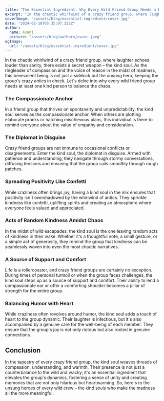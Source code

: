 ```yaml
---
title: "The Essential Ingredient: Why Every Wild Friend Group Needs a Kind Soul"
excerpt: "In the chaotic whirlwind of a crazy friend group, where laughter echoes louder than sanity, there exists a secret weapon – the kind soul. As the ringleader of compassion and the voice of reason in the midst of madness, this benevolent being is not just a sidekick but the unsung hero, keeping the group's crazy antics in check. Let's delve into why every wild friend group needs at least one kind person to balance the chaos."
coverImage: "/assets/blog/essential-ingredient/cover.jpg"
date: "2024-02-18T05:35:07.322Z"
author:
  name: Avani
  picture: "/assets/blog/authors/avani.jpeg"
ogImage:
  url: "/assets/blog/essential-ingredient/cover.jpg"
---
```


In the chaotic whirlwind of a crazy friend group, where laughter echoes louder than sanity, there exists a secret weapon – the kind soul. As the ringleader of compassion and the voice of reason in the midst of madness, this benevolent being is not just a sidekick but the unsung hero, keeping the group's crazy antics in check. Let's delve into why every wild friend group needs at least one kind person to balance the chaos.

### The Compassionate Anchor
In a friend group that thrives on spontaneity and unpredictability, the kind soul serves as the compassionate anchor. When others are plotting elaborate pranks or hatching mischievous plans, this individual is there to remind everyone about the value of empathy and consideration.

### The Diplomat in Disguise
Crazy friend groups are not immune to occasional conflicts or disagreements. Enter the kind soul, the diplomat in disguise. Armed with patience and understanding, they navigate through stormy conversations, diffusing tensions and ensuring that the group sails smoothly through rough patches.

### Spreading Positivity Like Confetti
While craziness often brings joy, having a kind soul in the mix ensures that positivity isn't overshadowed by the whirlwind of antics. They sprinkle kindness like confetti, uplifting spirits and creating an atmosphere where everyone feels valued and appreciated.

### Acts of Random Kindness Amidst Chaos
In the midst of wild escapades, the kind soul is the one leaving random acts of kindness in their wake. Whether it's a thoughtful note, a small gesture, or a simple act of generosity, they remind the group that kindness can be seamlessly woven into even the most chaotic narratives.

### A Source of Support and Comfort
Life is a rollercoaster, and crazy friend groups are certainly no exception. During times of personal turmoil or when the group faces challenges, the kind soul steps up as a source of support and comfort. Their ability to lend a compassionate ear or offer a comforting shoulder becomes a pillar of strength for the entire group.

### Balancing Humor with Heart
While craziness often revolves around humor, the kind soul adds a touch of heart to the group dynamic. Their laughter is infectious, but it's also accompanied by a genuine care for the well-being of each member. They ensure that the group's joy is not only riotous but also rooted in genuine connections.

## Conclusion
In the tapestry of every crazy friend group, the kind soul weaves threads of compassion, understanding, and warmth. Their presence is not just a counterbalance to the wild and wacky; it's an essential ingredient that elevates the group's dynamics, fostering a sense of unity and creating memories that are not only hilarious but heartwarming. So, here's to the unsung heroes of every wild crew – the kind souls who make the madness all the more meaningful.
